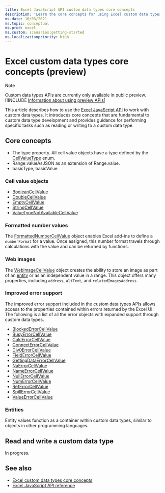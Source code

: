 ```yaml
---
title: Excel JavaScript API custom data types core concepts
description: 'Learn the core concepts for using Excel custom data types in your Office Add-in.'
ms.date: 10/08/2021
ms.topic: conceptual
ms.prod: excel
ms.custom: scenarios:getting-started
ms.localizationpriority: high
---
```


# Excel custom data types core concepts (preview)

> [!NOTE]
> Custom data types APIs are currently only available in public preview. [!INCLUDE [Information about using preview APIs](../includes/using-excel-preview-apis.md)]
> 

This article describes how to use the [Excel JavaScript API](../reference/overview/excel-add-ins-reference-overview.md) to work with custom data types. It introduces core concepts that are fundamental to custom data type development and provides guidance for performing specific tasks such as reading or writing to a custom data type.

## Core concepts

- The type property. All cell value objects have a type defined by the [CellValueType](/javascript/api/excel/excel.cellvaluetype) enum.
- Range.valueAsJSON as an extension of Range.value.
- basicType, basicValue

### Cell value objects

- [BooleanCellValue](/javascript/api/excel/excel.booleancellvalue)
- [DoubleCellValue](/javascript/api/excel/excel.doublecellvalue)
- [EmptyCellValue](/javascript/api/excel/excel.emptycellvalue)
- [StringCellValue](/javascript/api/excel/excel.stringcellvalue)
- [ValueTypeNotAvailableCellValue](/javascript/api/excel/excel.valuetypenotavailablecellvalue)

### Formatted number values

The [FormattedNumberCellValue](/javascript/api/excel/excel.formattednumbercellvalue) object enables Excel add-ins to define a `numberFormat` for a value. Once assigned, this number format travels through calculations with the value and can be returned by functions.

### Web images

The [WebImageCellValue](/javascript/api/excel/excel.webimagecellvalue) object creates the ability to store an image as part of an [entity](#entities) or as an independent value in a range. This object offers many properties, including `address`, `altText`, and `relatedImagesAddress`.

### Improved error support

The improved error support included in the custom data types APIs allows access to the properties contained within errors returned by the Excel UI. The following is a list of all the error objects with expanded support through custom data types.

- [BlockedErrorCellValue](/javascript/api/excel/excel.blockederrorcellvalue)
- [BusyErrorCellValue](/javascript/api/excel/excel.busyerrorcellvalue)
- [CalcErrorCellValue](/javascript/api/excel/excel.calcerrorcellvalue)
- [ConnectErrorCellValue](/javascript/api/excel/excel.connecterrorcellvalue)
- [Div0ErrorCellValue](/javascript/api/excel/excel.div0errorcellvalue)
- [FieldErrorCellValue](/javascript/api/excel/excel.fielderrorcellvalue)
- [GettingDataErrorCellValue](/javascript/api/excel/excel.gettingdataerrorcellvalue)
- [NaErrorCellValue](/javascript/api/excel/excel.naerrorcellvalue)
- [NameErrorCellValue](/javascript/api/excel/excel.nameerrorcellvalue)
- [NullErrorCellValue](/javascript/api/excel/excel.nullerrorcellvalue)
- [NumErrorCellValue](/javascript/api/excel/excel.numerrorcellvalue)
- [RefErrorCellValue](/javascript/api/excel/excel.referrorcellvalue)
- [SpillErrorCellValue](/javascript/api/excel/excel.spillerrorcellvalue)
- [ValueErrorCellValue](/javascript/api/excel/excel.valueerrorcellvalue)

### Entities

Entity values function as a container within custom data types, similar to objects in other programming languages.

## Read and write a custom data type

In progress.

## See also

- [Excel custom data types core concepts](/excel-data-types-concepts.md)
- [Excel JavaScript API reference](../reference/overview/excel-add-ins-reference-overview.md)